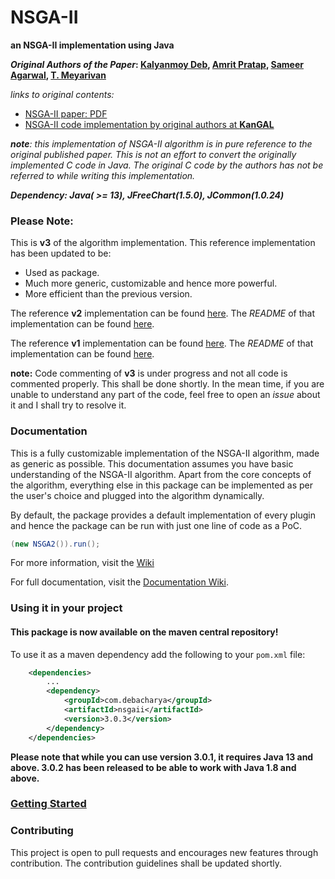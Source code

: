 # NSGA-II
**an NSGA-II implementation using Java**

**_Original Authors of the Paper_: [Kalyanmoy Deb](http://www.egr.msu.edu/~kdeb/), [Amrit Pratap](https://scholar.google.com/citations?user=E8wJ7G8AAAAJ&hl=en), [Sameer Agarwal](http://ieeexplore.ieee.org/search/searchresult.jsp?searchWithin=%22Authors%22:.QT.S.%20Agarwal.QT.&newsearch=true), [T. Meyarivan](http://ieeexplore.ieee.org/search/searchresult.jsp?searchWithin=%22Authors%22:.QT.T.%20Meyarivan.QT.&newsearch=true)**

_links to original contents:_

* [NSGA-II paper: PDF](http://citeseerx.ist.psu.edu/viewdoc/download?doi=10.1.1.542.385&rep=rep1&type=pdf)
* [NSGA-II code implementation by original authors at **KanGAL**](https://www.iitk.ac.in/kangal/codes.shtml)

_**note**: this implementation of NSGA-II algorithm is in pure reference to the original published paper. This is not an effort to convert the originally implemented C code in Java. The original C code by the authors has not be referred to while writing this implementation._

_**Dependency: Java( >= 13), JFreeChart(1.5.0), JCommon(1.0.24)**_

### Please Note:

This is **v3** of the algorithm implementation. This reference implementation has been updated to be:

* Used as package.
* Much more generic, customizable and hence more powerful.
* More efficient than the previous version.

The reference **v2** implementation can be found [here](https://github.com/onclave/NSGA-II/tree/master/v2). The _README_ of that implementation can be found [here](https://github.com/onclave/NSGA-II/blob/master/v2/README.md).

The reference **v1** implementation can be found [here](https://github.com/onclave/NSGA-II/tree/master/v1). The _README_ of that implementation can be found [here](https://github.com/onclave/NSGA-II/blob/master/v1/README.md).

**note:** Code commenting of **v3** is under progress and not all code is commented properly. This shall be done shortly. In the mean time, if you are unable to understand any part of the code, feel free to open an _issue_ about it and I shall try to
 resolve it.

### Documentation

This is a fully customizable implementation of the NSGA-II algorithm, made as generic as possible. This documentation assumes you have basic understanding of the NSGA-II algorithm. Apart from the core concepts of the algorithm, everything else in this
 package can be implemented as per the user's choice and plugged into the algorithm dynamically.
 
 By default, the package provides a default implementation of every plugin and hence the package can be run with just one line of code as a PoC.
 
 ```java
(new NSGA2()).run();
 ```

For more information, visit the [Wiki](https://github.com/onclave/NSGA-II/wiki)

For full documentation, visit the [Documentation Wiki](https://github.com/onclave/NSGA-II/wiki/Documentation).

### Using it in your project

#### This package is now available on the maven central repository!

To use it as a maven dependency add the following to your `pom.xml` file:

```xml
    <dependencies>
        ...
        <dependency>
            <groupId>com.debacharya</groupId>
            <artifactId>nsgaii</artifactId>
            <version>3.0.3</version>
        </dependency>
    </dependencies>
```

**Please note that while you can use version 3.0.1, it requires Java 13 and above. 3.0.2 has been released to be able to work with Java 1.8 and above.**

### [Getting Started](https://github.com/onclave/NSGA-II/wiki/Getting-Started)

### Contributing

This project is open to pull requests and encourages new features through contribution. The contribution guidelines shall be updated shortly.
